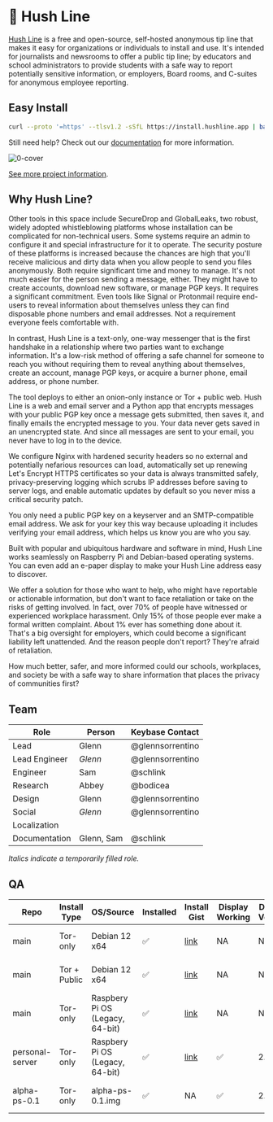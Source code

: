 # 🤫 Hush Line

[Hush Line](https://hushline.app) is a free and open-source, self-hosted anonymous tip line that makes it easy for organizations or individuals to install and use. It's intended for journalists and newsrooms to offer a public tip line; by educators and school administrators to provide students with a safe way to report potentially sensitive information, or employers, Board rooms, and C-suites for anonymous employee reporting.

## Easy Install

```bash
curl --proto '=https' --tlsv1.2 -sSfL https://install.hushline.app | bash
```

Still need help? Check out our [documentation](https://scidsg.github.io/hushline-docs/book/intro.html) for more information.

![0-cover](https://github.com/scidsg/hushline/assets/28545431/771b1e4d-2404-4d58-b395-7f4a4cfb6913)

[See more project information](https://github.com/scidsg/project-info/tree/main/hush-line).

## Why Hush Line?

Other tools in this space include SecureDrop and GlobalLeaks, two robust, widely adopted whistleblowing platforms whose installation can be complicated for non-technical users. Some systems require an admin to configure it and special infrastructure for it to operate. The security posture of these platforms is increased because the chances are high that you'll receive malicious and dirty data when you allow people to send you files anonymously. Both require significant time and money to manage. It's not much easier for the person sending a message, either. They might have to create accounts, download new software, or manage PGP keys. It requires a significant commitment. Even tools like Signal or Protonmail require end-users to reveal information about themselves unless they can find disposable phone numbers and email addresses. Not a requirement everyone feels comfortable with.

In contrast, Hush Line is a text-only, one-way messenger that is the first handshake in a relationship where two parties want to exchange information. It's a low-risk method of offering a safe channel for someone to reach you without requiring them to reveal anything about themselves, create an account, manage PGP keys, or acquire a burner phone, email address, or phone number.

The tool deploys to either an onion-only instance or Tor + public web. Hush Line is a web and email server and a Python app that encrypts messages with your public PGP key once a message gets submitted, then saves it, and finally emails the encrypted message to you. Your data never gets saved in an unencrypted state. And since all messages are sent to your email, you never have to log in to the device.

We configure Nginx with hardened security headers so no external and potentially nefarious resources can load, automatically set up renewing Let's Encrypt HTTPS certificates so your data is always transmitted safely, privacy-preserving logging which scrubs IP addresses before saving to server logs, and enable automatic updates by default so you never miss a critical security patch.

You only need a public PGP key on a keyserver and an SMTP-compatible email address. We ask for your key this way because uploading it includes verifying your email address, which helps us know you are who you say.

Built with popular and ubiquitous hardware and software in mind, Hush Line works seamlessly on Raspberry Pi and Debian-based operating systems. You can even add an e-paper display to make your Hush Line address easy to discover.

We offer a solution for those who want to help, who might have reportable or actionable information, but don't want to face retaliation or take on the risks of getting involved. In fact, over 70% of people have witnessed or experienced workplace harassment. Only 15% of those people ever make a formal written complaint. About 1% ever has something done about it. That's a big oversight for employers, which could become a significant liability left unattended. And the reason people don't report? They're afraid of retaliation.

How much better, safer, and more informed could our schools, workplaces, and society be with a safe way to share information that places the privacy of  communities first?

## Team

| Role          | Person      | Keybase Contact    |
|---------------|-------------|--------------------|
| Lead          | Glenn       | @glennsorrentino   |
| Lead Engineer | _Glenn_       | @glennsorrentino   |
| Engineer      | Sam         | @schlink               |
| Research      | Abbey       | @bodicea           |
| Design        | Glenn       | @glennsorrentino   |
| Social        | _Glenn_       | @glennsorrentino   |
| Localization  |             |                 |
| Documentation | Glenn, Sam  | @schlink               |

_Italics indicate a temporarily filled role._


## QA

| Repo           | Install Type | OS/Source                        | Installed | Install Gist                           | Display Working | Display Version | Confirmation Email | Home | Info Page | Message Sent | Message Received | Message Decrypted | Close Button | Host          | Auditor | Date        |
|----------------|--------------|----------------------------------|-----------|---------------------------------------|-----------------|-----------------|--------------------|------|-----------|--------------|------------------|-------------------|--------------|---------------|---------|-------------|
| main           | Tor-only     | Debian 12 x64                    | ✅         | [link](https://gist.github.com/glenn-sorrentino/fd02fdc9e200a05183538b462919f9c3)  | NA              | NA              | ✅                  | ✅    | ✅         | ✅            | ✅                | ✅                 | ✅            | Digital Ocean | Glenn   | Oct-29-2023 |
| main           | Tor + Public | Debian 12 x64                    | ✅         | [link](https://gist.github.com/glenn-sorrentino/ae8e371486d16ab4ece10a51302e2a50)  | NA              | NA              | ✅                  | ✅    | ✅         | ✅            | ✅                | ✅                 | ✅            | Digital Ocean      | Glenn   | Oct-25-2023 |
| main           | Tor-only     | Raspbery Pi OS (Legacy, 64-bit)  | ✅         | [link](https://gist.github.com/glenn-sorrentino/6e5fd237c02a916c6f4aa236f5a362d9)  | NA              | NA              | ✅                  | ✅    | ✅         | ✅            | ✅                | ✅                 | ✅            | Pi 4 4GB | Glenn   | Oct-25-2023 |
| personal-server| Tor-only     | Raspbery Pi OS (Legacy, 64-bit)  | ✅         | [link](https://gist.github.com/glenn-sorrentino/3de2a2ea11b0228f4892907514b0ac4c)  | ✅              | 2.2             | ✅                  | ✅    | ✅         | ✅            | ✅                | ✅                 | ✅            | Pi 4 4GB      | Glenn   | Oct-25-2023 |
| alpha-ps-0.1   | Tor-only     | alpha-ps-0.1.img                 | ✅         |  NA                                     | ✅              | 2.2             | ✅                  | ✅    | ✅         | ✅            | ✅                | ✅                 | ✅            | Pi 4 4GB      | Glenn   | Oct-25-2023 |
